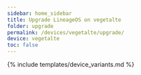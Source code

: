 ```yaml
---
sidebar: home_sidebar
title: Upgrade LineageOS on vegetalte
folder: upgrade
permalink: /devices/vegetalte/upgrade/
device: vegetalte
toc: false
---
```

{% include templates/device_variants.md %}
